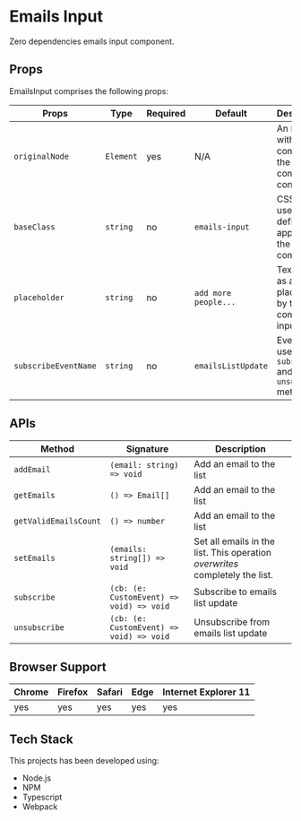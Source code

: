 # Emails Input

Zero dependencies emails input component.

## Props

EmailsInput comprises the following props:

| Props | Type | Required | Default | Description |
| --- | --- | --- | --- | --- |
| `originalNode` | `Element` | yes | N/A | An `Element` with an `id` comprising the component container. |
| `baseClass` | `string` | no | `emails-input` | CSS class used to define rules applied to the component. |
| `placeholder` | `string` | no | `add more people...` | Text used as a placeholder by the component input field. |
| `subscribeEventName` | `string` | no | `emailsListUpdate` | Event name used by `subscribe` and `unsubscribe` methods. |

## APIs

| Method | Signature | Description |
| --- | --- | --- |
| `addEmail` | `(email: string) => void` | Add an email to the list |
| `getEmails` | `() => Email[]` | Add an email to the list |
| `getValidEmailsCount` | `() => number` | Add an email to the list |
| `setEmails` | `(emails: string[]) => void ` | Set all emails in the list. This operation *overwrites* completely the list. |
| `subscribe` | `(cb: (e: CustomEvent) => void) => void` | Subscribe to emails list update |
| `unsubscribe` | `(cb: (e: CustomEvent) => void) => void` | Unsubscribe from emails list update |

## Browser Support

| Chrome | Firefox | Safari | Edge | Internet Explorer 11 |
| --- | --- | --- | --- | --- |
| yes | yes | yes | yes | yes |

## Tech Stack

This projects has been developed using:

- Node.js
- NPM
- Typescript
- Webpack
